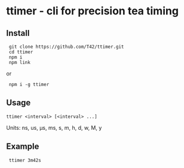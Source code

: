 # ttimer - cli for precision tea timing

## Install
```
 git clone https://github.com/T42/ttimer.git
 cd ttimer
 npm i
 npm link
```
or
```
 npm i -g ttimer
```

## Usage
```
ttimer <interval> [<interval> ...]
```
Units: ns, us, µs, ms, s, m, h, d, w, M, y

## Example
```
 ttimer 3m42s
```

